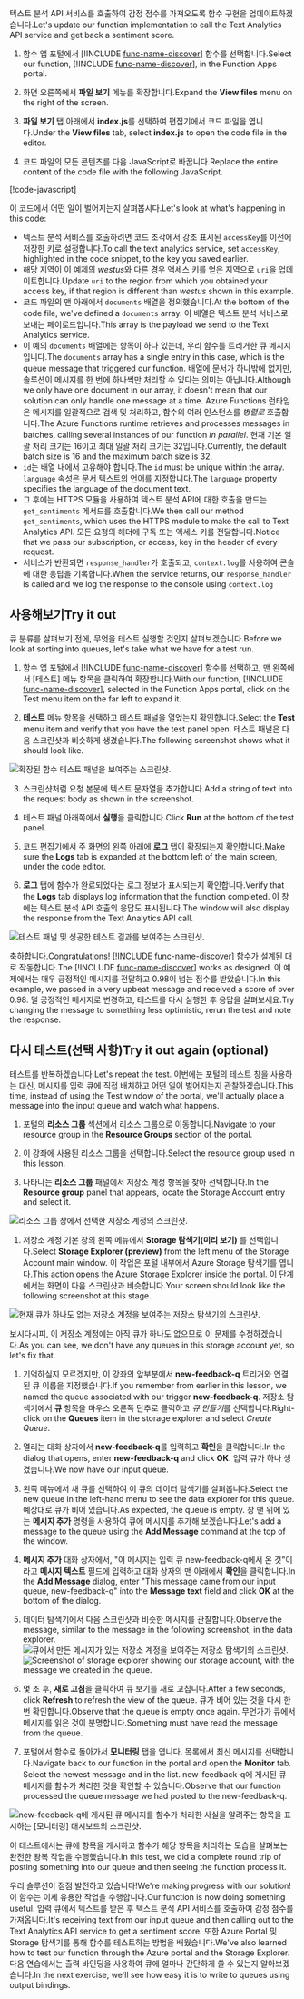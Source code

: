 <span data-ttu-id="b7a86-101">텍스트 분석 API 서비스를 호출하여 감정 점수를 가져오도록 함수 구현을 업데이트하겠습니다.</span><span class="sxs-lookup"><span data-stu-id="b7a86-101">Let's update our function implementation to call the Text Analytics API service and get back a sentiment score.</span></span>

1. <span data-ttu-id="b7a86-102">함수 앱 포털에서 [!INCLUDE [func-name-discover](./func-name-discover.md)] 함수를 선택합니다.</span><span class="sxs-lookup"><span data-stu-id="b7a86-102">Select our function, [!INCLUDE [func-name-discover](./func-name-discover.md)], in the Function Apps portal.</span></span>

1. <span data-ttu-id="b7a86-103">화면 오른쪽에서 **파일 보기** 메뉴를 확장합니다.</span><span class="sxs-lookup"><span data-stu-id="b7a86-103">Expand the **View files** menu on the right of the screen.</span></span>

1. <span data-ttu-id="b7a86-104">**파일 보기** 탭 아래에서 **index.js**를 선택하여 편집기에서 코드 파일을 엽니다.</span><span class="sxs-lookup"><span data-stu-id="b7a86-104">Under the **View files** tab, select **index.js** to open the code file in the editor.</span></span>

1. <span data-ttu-id="b7a86-105">코드 파일의 모든 콘텐츠를 다음 JavaScript로 바꿉니다.</span><span class="sxs-lookup"><span data-stu-id="b7a86-105">Replace the entire content of the code file with the following JavaScript.</span></span>

[!code-javascript[](../code/discover-sentiment-sort.js?highlight=7)]

<span data-ttu-id="b7a86-106">이 코드에서 어떤 일이 벌어지는지 살펴봅시다.</span><span class="sxs-lookup"><span data-stu-id="b7a86-106">Let's look at what's happening in this code:</span></span>

- <span data-ttu-id="b7a86-107">텍스트 분석 서비스를 호출하려면 코드 조각에서 강조 표시된 `accessKey`를 이전에 저장한 키로 설정합니다.</span><span class="sxs-lookup"><span data-stu-id="b7a86-107">To call the text analytics service, set `accessKey`, highlighted in the code snippet, to the key you saved earlier.</span></span>
- <span data-ttu-id="b7a86-108">해당 지역이 이 예제의 *westus*와 다른 경우 액세스 키를 얻은 지역으로 `uri`을 업데이트합니다.</span><span class="sxs-lookup"><span data-stu-id="b7a86-108">Update `uri` to the region from which you obtained your access key, if that region is different than *westus* shown in this example.</span></span>
- <span data-ttu-id="b7a86-109">코드 파일의 맨 아래에서 `documents` 배열을 정의했습니다.</span><span class="sxs-lookup"><span data-stu-id="b7a86-109">At the bottom of the code file, we've defined a `documents` array.</span></span> <span data-ttu-id="b7a86-110">이 배열은 텍스트 분석 서비스로 보내는 페이로드입니다.</span><span class="sxs-lookup"><span data-stu-id="b7a86-110">This array is the payload we send to the Text Analytics service.</span></span> 
- <span data-ttu-id="b7a86-111">이 예의 `documents` 배열에는 항목이 하나 있는데, 우리 함수를 트리거한 큐 메시지입니다.</span><span class="sxs-lookup"><span data-stu-id="b7a86-111">The `documents` array has a single entry in this case, which is the queue message that triggered our function.</span></span> <span data-ttu-id="b7a86-112">배열에 문서가 하나밖에 없지만, 솔루션이 메시지를 한 번에 하나씩만 처리할 수 있다는 의미는 아닙니다.</span><span class="sxs-lookup"><span data-stu-id="b7a86-112">Although we only have one document in our array, it doesn't mean that our solution can only handle one message at a time.</span></span> <span data-ttu-id="b7a86-113">Azure Functions 런타임은 메시지를 일괄적으로 검색 및 처리하고, 함수의 여러 인스턴스를 *병렬로* 호출합니다.</span><span class="sxs-lookup"><span data-stu-id="b7a86-113">The Azure Functions runtime retrieves and processes messages in batches, calling several instances of our function *in parallel*.</span></span> <span data-ttu-id="b7a86-114">현재 기본 일괄 처리 크기는 16이고 최대 일괄 처리 크기는 32입니다.</span><span class="sxs-lookup"><span data-stu-id="b7a86-114">Currently, the default batch size is 16 and the maximum batch size is 32.</span></span>
- <span data-ttu-id="b7a86-115">`id`는 배열 내에서 고유해야 합니다.</span><span class="sxs-lookup"><span data-stu-id="b7a86-115">The `id` must be unique within the array.</span></span> <span data-ttu-id="b7a86-116">`language` 속성은 문서 텍스트의 언어를 지정합니다.</span><span class="sxs-lookup"><span data-stu-id="b7a86-116">The `language` property specifies the language of the document text.</span></span>  
- <span data-ttu-id="b7a86-117">그 후에는 HTTPS 모듈을 사용하여 텍스트 분석 API에 대한 호출을 만드는 `get_sentiments` 메서드를 호출합니다.</span><span class="sxs-lookup"><span data-stu-id="b7a86-117">We then call our method `get_sentiments`, which uses the HTTPS module to make the call to Text Analytics API.</span></span> <span data-ttu-id="b7a86-118">모든 요청의 헤더에 구독 또는 액세스 키를 전달합니다.</span><span class="sxs-lookup"><span data-stu-id="b7a86-118">Notice that we pass our subscription, or access, key in the header of every request.</span></span>
- <span data-ttu-id="b7a86-119">서비스가 반환되면 `response_handler`가 호출되고, `context.log`를 사용하여 콘솔에 대한 응답을 기록합니다.</span><span class="sxs-lookup"><span data-stu-id="b7a86-119">When the service returns, our `response_handler` is called and we log the response to the console using `context.log`</span></span> 

## <a name="try-it-out"></a><span data-ttu-id="b7a86-120">사용해보기</span><span class="sxs-lookup"><span data-stu-id="b7a86-120">Try it out</span></span>

<span data-ttu-id="b7a86-121">큐 분류를 살펴보기 전에, 무엇을 테스트 실행할 것인지 살펴보겠습니다.</span><span class="sxs-lookup"><span data-stu-id="b7a86-121">Before we look at sorting into queues, let's take what we have for a test run.</span></span> 

1.  <span data-ttu-id="b7a86-122">함수 앱 포털에서 [!INCLUDE [func-name-discover](./func-name-discover.md)] 함수를 선택하고, 맨 왼쪽에서 [테스트] 메뉴 항목을 클릭하여 확장합니다.</span><span class="sxs-lookup"><span data-stu-id="b7a86-122">With our function, [!INCLUDE [func-name-discover](./func-name-discover.md)], selected in the Function Apps portal, click on the Test menu item on the far left to expand it.</span></span>

2. <span data-ttu-id="b7a86-123">**테스트** 메뉴 항목을 선택하고 테스트 패널을 열었는지 확인합니다.</span><span class="sxs-lookup"><span data-stu-id="b7a86-123">Select the **Test** menu item and verify that you have the test panel open.</span></span> <span data-ttu-id="b7a86-124">테스트 패널은 다음 스크린샷과 비슷하게 생겼습니다.</span><span class="sxs-lookup"><span data-stu-id="b7a86-124">The following screenshot shows what it should look like.</span></span> 

![확장된 함수 테스트 패널을 보여주는 스크린샷.](../media-draft/test-panel-open-small.png)

3. <span data-ttu-id="b7a86-126">스크린샷처럼 요청 본문에 텍스트 문자열을 추가합니다.</span><span class="sxs-lookup"><span data-stu-id="b7a86-126">Add a string of text into the request body as shown in the screenshot.</span></span> 

1.  <span data-ttu-id="b7a86-127">테스트 패널 아래쪽에서 **실행**을 클릭합니다.</span><span class="sxs-lookup"><span data-stu-id="b7a86-127">Click **Run** at the bottom of the test panel.</span></span>

1. <span data-ttu-id="b7a86-128">코드 편집기에서 주 화면의 왼쪽 아래에 **로그** 탭이 확장되는지 확인합니다.</span><span class="sxs-lookup"><span data-stu-id="b7a86-128">Make sure the **Logs** tab is expanded at the bottom left of the main screen, under the code editor.</span></span> 

1. <span data-ttu-id="b7a86-129">**로그** 탭에 함수가 완료되었다는 로그 정보가 표시되는지 확인합니다.</span><span class="sxs-lookup"><span data-stu-id="b7a86-129">Verify that the **Logs** tab displays log information that the function completed.</span></span> <span data-ttu-id="b7a86-130">이 창에는 텍스트 분석 API 호출의 응답도 표시됩니다.</span><span class="sxs-lookup"><span data-stu-id="b7a86-130">The window will also display the response from the Text Analytics API call.</span></span> 

![테스트 패널 및 성공한 테스트 결과를 보여주는 스크린샷.](../media-draft/sentiment-response-log1.png)

<span data-ttu-id="b7a86-132">축하합니다.</span><span class="sxs-lookup"><span data-stu-id="b7a86-132">Congratulations!</span></span> <span data-ttu-id="b7a86-133">[!INCLUDE [func-name-discover](./func-name-discover.md)] 함수가 설계된 대로 작동합니다.</span><span class="sxs-lookup"><span data-stu-id="b7a86-133">The [!INCLUDE [func-name-discover](./func-name-discover.md)] works as designed.</span></span> <span data-ttu-id="b7a86-134">이 예제에서는 매우 긍정적인 메시지를 전달하고 0.98이 넘는 점수를 받았습니다.</span><span class="sxs-lookup"><span data-stu-id="b7a86-134">In  this example, we passed in a very upbeat message and received a score of over 0.98.</span></span> <span data-ttu-id="b7a86-135">덜 긍정적인 메시지로 변경하고, 테스트를 다시 실행한 후 응답을 살펴보세요.</span><span class="sxs-lookup"><span data-stu-id="b7a86-135">Try changing the message to something less optimistic, rerun the test and note the response.</span></span>

## <a name="try-it-out-again-optional"></a><span data-ttu-id="b7a86-136">다시 테스트(선택 사항)</span><span class="sxs-lookup"><span data-stu-id="b7a86-136">Try it out again (optional)</span></span>

<span data-ttu-id="b7a86-137">테스트를 반복하겠습니다.</span><span class="sxs-lookup"><span data-stu-id="b7a86-137">Let's repeat the test.</span></span> <span data-ttu-id="b7a86-138">이번에는 포털의 테스트 창을 사용하는 대신, 메시지를 입력 큐에 직접 배치하고 어떤 일이 벌어지는지 관찰하겠습니다.</span><span class="sxs-lookup"><span data-stu-id="b7a86-138">This time, instead of using the Test window of the portal, we'll actually place a message into the input queue and watch what happens.</span></span> 

1. <span data-ttu-id="b7a86-139">포털의 **리소스 그룹** 섹션에서 리소스 그룹으로 이동합니다.</span><span class="sxs-lookup"><span data-stu-id="b7a86-139">Navigate to your resource group in the **Resource Groups** section of the portal.</span></span>

1. <span data-ttu-id="b7a86-140">이 강좌에 사용된 리소스 그룹을 선택합니다.</span><span class="sxs-lookup"><span data-stu-id="b7a86-140">Select the resource group used in this lesson.</span></span>

1. <span data-ttu-id="b7a86-141">나타나는 **리소스 그룹** 패널에서 저장소 계정 항목을 찾아 선택합니다.</span><span class="sxs-lookup"><span data-stu-id="b7a86-141">In the **Resource group** panel that appears, locate the Storage Account entry and select it.</span></span>

![리소스 그룹 창에서 선택한 저장소 계정의 스크린샷.](../media-draft/select-storage-account.png)

1. <span data-ttu-id="b7a86-143">저장소 계정 기본 창의 왼쪽 메뉴에서 **Storage 탐색기(미리 보기)** 를 선택합니다.</span><span class="sxs-lookup"><span data-stu-id="b7a86-143">Select **Storage Explorer (preview)** from the left menu of the Storage Account main window.</span></span>  <span data-ttu-id="b7a86-144">이 작업은 포털 내부에서 Azure Storage 탐색기를 엽니다.</span><span class="sxs-lookup"><span data-stu-id="b7a86-144">This action opens the Azure Storage Explorer inside the portal.</span></span> <span data-ttu-id="b7a86-145">이 단계에서는 화면이 다음 스크린샷과 비슷합니다.</span><span class="sxs-lookup"><span data-stu-id="b7a86-145">Your screen should look like the following screenshot at this stage.</span></span> 

![현재 큐가 하나도 없는 저장소 계정을 보여주는 저장소 탐색기의 스크린샷.](../media-draft/sa-no-queue.png)

<span data-ttu-id="b7a86-147">보시다시피, 이 저장소 계정에는 아직 큐가 하나도 없으므로 이 문제를 수정하겠습니다.</span><span class="sxs-lookup"><span data-stu-id="b7a86-147">As you can see, we don't have any queues in this storage account yet, so let's fix that.</span></span>

1. <span data-ttu-id="b7a86-148">기억하실지 모르겠지만, 이 강좌의 앞부분에서 **new-feedback-q** 트리거와 연결된 큐 이름을 지정했습니다.</span><span class="sxs-lookup"><span data-stu-id="b7a86-148">If you remember from earlier in this lesson, we named the queue associated with our trigger **new-feedback-q**.</span></span> <span data-ttu-id="b7a86-149">저장소 탐색기에서 **큐** 항목을 마우스 오른쪽 단추로 클릭하고 *큐 만들기*를 선택합니다.</span><span class="sxs-lookup"><span data-stu-id="b7a86-149">Right-click on the **Queues** item in the storage explorer and select *Create Queue*.</span></span>

1. <span data-ttu-id="b7a86-150">열리는 대화 상자에서 **new-feedback-q**를 입력하고 **확인**을 클릭합니다.</span><span class="sxs-lookup"><span data-stu-id="b7a86-150">In the dialog that opens, enter **new-feedback-q** and click **OK**.</span></span> <span data-ttu-id="b7a86-151">입력 큐가 하나 생겼습니다.</span><span class="sxs-lookup"><span data-stu-id="b7a86-151">We now have our input queue.</span></span> 

1. <span data-ttu-id="b7a86-152">왼쪽 메뉴에서 새 큐를 선택하여 이 큐의 데이터 탐색기를 살펴봅니다.</span><span class="sxs-lookup"><span data-stu-id="b7a86-152">Select the new queue in the left-hand menu to see the data explorer for this queue.</span></span> <span data-ttu-id="b7a86-153">예상대로 큐가 비어 있습니다.</span><span class="sxs-lookup"><span data-stu-id="b7a86-153">As expected, the queue is empty.</span></span> <span data-ttu-id="b7a86-154">창 맨 위에 있는 **메시지 추가** 명령을 사용하여 큐에 메시지를 추가해 보겠습니다.</span><span class="sxs-lookup"><span data-stu-id="b7a86-154">Let's add a message to the queue using the **Add Message** command at the top of the window.</span></span>

1. <span data-ttu-id="b7a86-155">**메시지 추가** 대화 상자에서, "이 메시지는 입력 큐 new-feedback-q에서 온 것"이라고 **메시지 텍스트** 필드에 입력하고 대화 상자의 맨 아래에서 **확인**을 클릭합니다.</span><span class="sxs-lookup"><span data-stu-id="b7a86-155">In the **Add Message** dialog, enter "This message came from our input queue, new-feedback-q" into the **Message text** field and click **OK** at the bottom of the dialog.</span></span> 

1. <span data-ttu-id="b7a86-156">데이터 탐색기에서 다음 스크린샷과 비슷한 메시지를 관찰합니다.</span><span class="sxs-lookup"><span data-stu-id="b7a86-156">Observe the message, similar to the message in the following screenshot, in the data explorer.</span></span>
<span data-ttu-id="b7a86-157">![큐에서 만든 메시지가 있는 저장소 계정을 보여주는 저장소 탐색기의 스크린샷.](../media-draft/message-in-input-queue.png)</span><span class="sxs-lookup"><span data-stu-id="b7a86-157">![Screenshot of storage explorer showing our storage account, with the message we created in the queue.](../media-draft/message-in-input-queue.png)</span></span>

1. <span data-ttu-id="b7a86-158">몇 초 후, **새로 고침**을 클릭하여 큐 보기를 새로 고칩니다.</span><span class="sxs-lookup"><span data-stu-id="b7a86-158">After a few seconds, click **Refresh** to refresh the view of the queue.</span></span> <span data-ttu-id="b7a86-159">큐가 비어 있는 것을 다시 한 번 확인합니다.</span><span class="sxs-lookup"><span data-stu-id="b7a86-159">Observe that the queue is empty once again.</span></span> <span data-ttu-id="b7a86-160">무언가가 큐에서 메시지를 읽은 것이 분명합니다.</span><span class="sxs-lookup"><span data-stu-id="b7a86-160">Something must have read the message from the queue.</span></span> 

1. <span data-ttu-id="b7a86-161">포털에서 함수로 돌아가서 **모니터링** 탭을 엽니다. 목록에서 최신 메시지를 선택합니다.</span><span class="sxs-lookup"><span data-stu-id="b7a86-161">Navigate back to our function in the portal and open the **Monitor** tab. Select the newest message and in the list.</span></span> <span data-ttu-id="b7a86-162">new-feedback-q에 게시된 큐 메시지를 함수가 처리한 것을 확인할 수 있습니다.</span><span class="sxs-lookup"><span data-stu-id="b7a86-162">Observe that our function processed the queue message we had posted to the new-feedback-q.</span></span>

![new-feedback-q에 게시된 큐 메시지를 함수가 처리한 사실을 알려주는 항목을 표시하는 [모니터링] 대시보드의 스크린샷.](../media-draft/message-in-monitor.png)

<span data-ttu-id="b7a86-164">이 테스트에서는 큐에 항목을 게시하고 함수가 해당 항목을 처리하는 모습을 살펴보는 완전한 왕복 작업을 수행했습니다.</span><span class="sxs-lookup"><span data-stu-id="b7a86-164">In this test, we did a complete round trip of posting something into our queue and then seeing the function process it.</span></span>

<span data-ttu-id="b7a86-165">우리 솔루션이 점점 발전하고 있습니다!</span><span class="sxs-lookup"><span data-stu-id="b7a86-165">We're making progress with our solution!</span></span> <span data-ttu-id="b7a86-166">이 함수는 이제 유용한 작업을 수행합니다.</span><span class="sxs-lookup"><span data-stu-id="b7a86-166">Our function is now doing something useful.</span></span> <span data-ttu-id="b7a86-167">입력 큐에서 텍스트를 받은 후 텍스트 분석 API 서비스를 호출하여 감정 점수를 가져옵니다.</span><span class="sxs-lookup"><span data-stu-id="b7a86-167">It's receiving text from our input queue and then calling out to the Text Analytics API service to get a sentiment score.</span></span>  <span data-ttu-id="b7a86-168">또한 Azure Portal 및 Storage 탐색기를 통해 함수를 테스트하는 방법을 배웠습니다.</span><span class="sxs-lookup"><span data-stu-id="b7a86-168">We've also learned how to test our function through the Azure portal and the Storage Explorer.</span></span> <span data-ttu-id="b7a86-169">다음 연습에서는 출력 바인딩을 사용하여 큐에 얼마나 간단하게 쓸 수 있는지 알아보겠습니다.</span><span class="sxs-lookup"><span data-stu-id="b7a86-169">In the next exercise, we'll see how easy it is to write to queues using output bindings.</span></span>